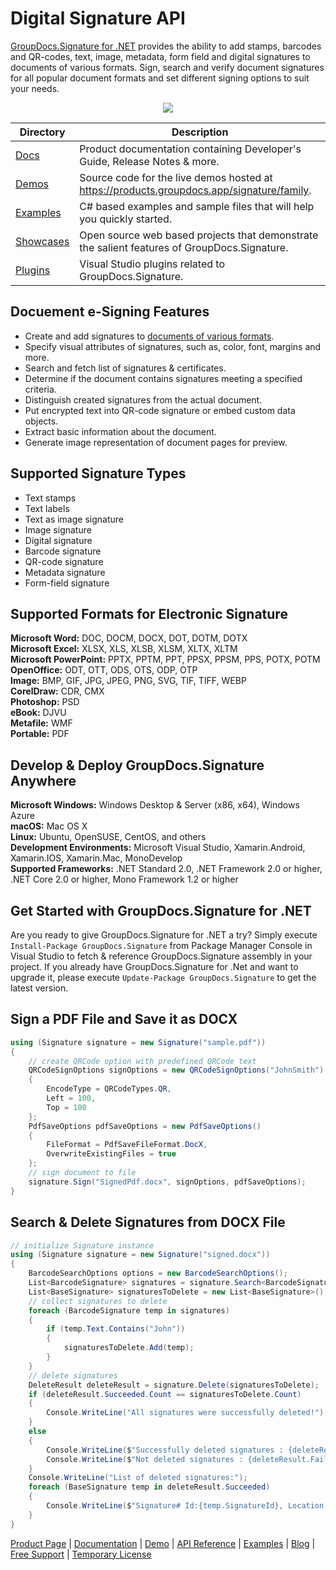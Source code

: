 # Digital Signature API

[GroupDocs.Signature for .NET](https://products.groupdocs.com/signature/net) provides the ability to add stamps, barcodes and QR-codes, text, image, metadata, form field and digital signatures to documents of various formats. Sign, search and verify document signatures for all popular document formats and set different signing options to suit your needs.

<p align="center">

  <a title="Download complete GroupDocs.Signature for .NET source code" href="https://codeload.github.com/groupdocs-signature/GroupDocs.Signature-for-.NET/zip/master">
	<img src="https://raw.github.com/AsposeExamples/java-examples-dashboard/master/images/downloadZip-Button-Large.png" />
  </a>
</p>

Directory | Description
--------- | -----------
[Docs](https://github.com/groupdocs-signature/GroupDocs.Signature-for-.NET/tree/master/Docs)  | Product documentation containing Developer's Guide, Release Notes & more.
[Demos](https://github.com/groupdocs-signature/GroupDocs.Signature-for-.NET/tree/master/Demos)  | Source code for the live demos hosted at https://products.groupdocs.app/signature/family.
[Examples](https://github.com/groupdocs-signature/GroupDocs.Signature-for.NET/tree/master/Examples)  | C# based examples and sample files that will help you quickly started. 
[Showcases](https://github.com/groupdocs-signature/GroupDocs.Signature-for.NET/tree/master/Showcases)  | Open source web based projects that demonstrate the salient features of GroupDocs.Signature. 
[Plugins](https://github.com/groupdocs-signature/GroupDocs.Signature-for-.NET/tree/master/Plugins)  | Visual Studio plugins related to GroupDocs.Signature.

## Docuement e-Signing Features

- Create and add signatures to [documents of various formats](https://docs.groupdocs.com/signature/net/supported-document-formats/).
- Specify visual attributes of signatures, such as, color, font, margins and more.
- Search and fetch list of signatures & certificates.
- Determine if the document contains signatures meeting a specified criteria.
- Distinguish created signatures from the actual document.
- Put encrypted text into QR-code signature or embed custom data objects.
- Extract basic information about the document.
- Generate image representation of document pages for preview.

## Supported Signature Types

- Text stamps
- Text labels
- Text as image signature
- Image signature
- Digital signature
- Barcode signature
- QR-code signature
- Metadata signature
- Form-field signature

## Supported Formats for Electronic Signature

**Microsoft Word:** DOC, DOCM, DOCX, DOT, DOTM, DOTX\
**Microsoft Excel:** XLSX, XLS, XLSB, XLSM, XLTX, XLTM\
**Microsoft PowerPoint:** PPTX, PPTM, PPT, PPSX, PPSM, PPS, POTX, POTM\
**OpenOffice:** ODT, OTT, ODS, OTS, ODP, OTP\
**Image:** BMP, GIF, JPG, JPEG, PNG, SVG, TIF, TIFF, WEBP\
**CorelDraw:** CDR, CMX\
**Photoshop:** PSD\
**eBook:** DJVU\
**Metafile:** WMF\
**Portable:** PDF


## Develop & Deploy GroupDocs.Signature Anywhere

**Microsoft Windows:** Windows Desktop & Server (x86, x64), Windows Azure\
**macOS:** Mac OS X\
**Linux:** Ubuntu, OpenSUSE, CentOS, and others\
**Development Environments:** Microsoft Visual Studio, Xamarin.Android, Xamarin.IOS, Xamarin.Mac, MonoDevelop\
**Supported Frameworks:** .NET Standard 2.0, .NET Framework 2.0 or higher, .NET Core 2.0 or higher, Mono Framework 1.2 or higher

## Get Started with GroupDocs.Signature for .NET

Are you ready to give GroupDocs.Signature for .NET a try? Simply execute `Install-Package GroupDocs.Signature` from Package Manager Console in Visual Studio to fetch & reference GroupDocs.Signature assembly in your project. If you already have GroupDocs.Signature for .Net and want to upgrade it, please execute `Update-Package GroupDocs.Signature` to get the latest version.

## Sign a PDF File and Save it as DOCX

```csharp
using (Signature signature = new Signature("sample.pdf"))
{
    // create QRCode option with predefined QRCode text
    QRCodeSignOptions signOptions = new QRCodeSignOptions("JohnSmith")
    {
        EncodeType = QRCodeTypes.QR,
        Left = 100,
        Top = 100
    };
    PdfSaveOptions pdfSaveOptions = new PdfSaveOptions()
    {
        FileFormat = PdfSaveFileFormat.DocX,
        OverwriteExistingFiles = true
    };
    // sign document to file
    signature.Sign("SignedPdf.docx", signOptions, pdfSaveOptions);
}
```

## Search & Delete Signatures from DOCX File

```csharp
// initialize Signature instance
using (Signature signature = new Signature("signed.docx"))
{
    BarcodeSearchOptions options = new BarcodeSearchOptions();
    List<BarcodeSignature> signatures = signature.Search<BarcodeSignature>(options);
    List<BaseSignature> signaturesToDelete = new List<BaseSignature>();
    // collect signatures to delete
    foreach (BarcodeSignature temp in signatures)
    {
        if (temp.Text.Contains("John"))
        {
            signaturesToDelete.Add(temp);
        }
    }
    // delete signatures
    DeleteResult deleteResult = signature.Delete(signaturesToDelete);
    if (deleteResult.Succeeded.Count == signaturesToDelete.Count)
    {
        Console.WriteLine("All signatures were successfully deleted!");
    }
    else
    {
        Console.WriteLine($"Successfully deleted signatures : {deleteResult.Succeeded.Count}");
        Console.WriteLine($"Not deleted signatures : {deleteResult.Failed.Count}");
    }
    Console.WriteLine("List of deleted signatures:");
    foreach (BaseSignature temp in deleteResult.Succeeded)
    {
        Console.WriteLine($"Signature# Id:{temp.SignatureId}, Location: {temp.Left}x{temp.Top}. Size: {temp.Width}x{temp.Height}");
    }
}
```

[Product Page](https://products.groupdocs.com/signature/net) | [Documentation](https://docs.groupdocs.com/signature/net/) | [Demo](https://products.groupdocs.app/signature/family) | [API Reference](https://apireference.groupdocs.com/net/signature) | [Examples](https://github.com/groupdocs-signature/GroupDocs.Signature-for.NET) | [Blog](https://blog.groupdocs.com/category/signature/) | [Free Support](https://forum.groupdocs.com/c/signature) | [Temporary License](https://purchase.groupdocs.com/temporary-license)
